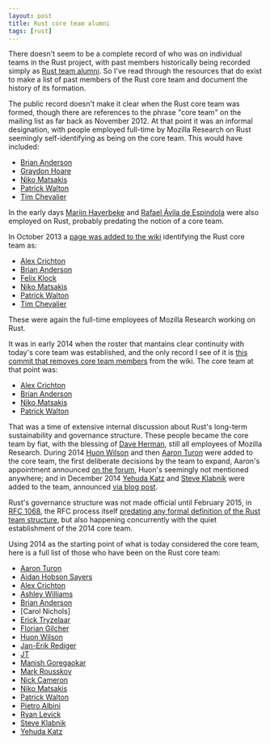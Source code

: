 ```yaml
---
layout: post
title: Rust core team alumni
tags: [rust]
---
```


There doesn't seem to be a complete record of who was on individual teams in the
Rust project, with past members historically being recorded simply as [Rust team
alumni][rta]. So I've read through the resources that do exist to make a list of
past members of the Rust core team and document the history of its formation.

[rta]: https://www.rust-lang.org/governance/teams/alumni

The public record doesn't make it clear when the Rust core team was formed,
though there are references to the phrase "core team" on the mailing list as far
back as November 2012. At that point it was an informal designation, with people
employed full-time by Mozilla Research on Rust seemingly self-identifying as
being on the core team. This would have included:

- [Brian Anderson]
- [Graydon Hoare]
- [Niko Matsakis]
- [Patrick Walton]
- [Tim Chevalier]

In the early days [Marijn Haverbeke] and [Rafael Ávila de Espindola] were
also employed on Rust, probably predating the notion of a core team.

In October 2013 a [page was added to the wiki][wiki] identifying the Rust core
team as:

- [Alex Crichton]
- [Brian Anderson]
- [Felix Klock]
- [Niko Matsakis]
- [Patrick Walton]
- [Tim Chevalier]

[wiki]: https://github.com/rust-lang/rust-wiki-backup/commit/62db7ee8a0fad584f18fc886069e59aaf8e2b735#diff-8e8933599680def436f5c7df750d85b01c0cdd14e6f30bb2e0b1cc01723e9d12

These were again the full-time employees of Mozilla Research working on Rust.

It was in early 2014 when the roster that mantains clear continuity with
today's core team was established, and the only record I see of it is [this
commit that removes core team members][rm] from the wiki. The core
team at that point was:

[rm]: https://github.com/rust-lang/rust-wiki-backup/commit/30b5791e7f1f4a8850be9f7699783227539e251f#diff-8e8933599680def436f5c7df750d85b01c0cdd14e6f30bb2e0b1cc01723e9d12

- [Alex Crichton]
- [Brian Anderson]
- [Niko Matsakis]
- [Patrick Walton]

That was a time of extensive internal discussion about Rust's long-term
sustainability and governance structure. These people became the core team by
fiat, with the blessing of [Dave Herman], still all employees of Mozilla
Research. During 2014 [Huon Wilson] and then [Aaron Turon] were added to the core
team, the first deliberate decisions by the team to expand, Aaron's appointment
announced [on the forum][aforum], Huon's seemingly not mentioned anywhere; and
in December 2014 [Yehuda Katz] and [Steve Klabnik] were added to the team,
announced [via blog post][added].

[aforum]: https://internals.rust-lang.org/t/announcement-aaron-turon-on-rust-core-team/437
[added]: https://blog.rust-lang.org/2014/12/12/Core-Team.html

Rust's governance structure was not made official until February 2015,
in [RFC 1068], the RFC process itself [predating any formal definition
of the Rust team structure][rfcintro], but also happening concurrently
with the quiet establishment of the 2014 core team.

[RFC 1068]: https://github.com/rust-lang/rfcs/blob/master/text/1068-rust-governance.md
[rfcintro]: https://mail.mozilla.org/pipermail/rust-dev/2014-March/008973.html

Using 2014 as the starting point of what is today considered the core team,
here is a full list of those who have been on the Rust core team:

- [Aaron Turon]
- [Aidan Hobson Sayers]
- [Alex Crichton]
- [Ashley Williams]
- [Brian Anderson]
- [Carol Nichols]
- [Erick Tryzelaar]
- [Florian Gilcher]
- [Huon Wilson]
- [Jan-Erik Rediger]
- [JT]
- [Manish Goregaokar]
- [Mark Rousskov]
- [Nick Cameron]
- [Niko Matsakis]
- [Patrick Walton]
- [Pietro Albini]
- [Ryan Levick]
- [Steve Klabnik]
- [Yehuda Katz]

<!-- -->

[Dave Herman]: https://github.com/dherman
[Felix Klock]: https://github.com/pnkfelix
[Graydon Hoare]: https://github.com/graydon
[Marijn Haverbeke]: https://github.com/marijnh/
[Rafael Ávila de Espindola]: https://github.com/espindola
[Tim Chevalier]: https://github.com/catamorphism

[Aaron Turon]: https://github.com/aturon
[Aidan Hobson Sayers]: https://github.com/aidanhs
[Alex Crichton]: https://github.com/alexcrichton
[Ashley Williams]: https://github.com/ashleygwilliams
[Brian Anderson]: https://github.com/brson
[Caral Nichols]: https://github.com/carols10cents
[Erick Tryzelaar]: https://github.com/erickt
[Florian Gilcher]: https://github.com/skade
[Huon Wilson]: https://github.com/huonw
[Jan-Erik Rediger]: https://github.com/badboy
[JT]: https://github.com/jntrnr
[Manish Goregaokar]: https://github.com/Manishearth
[Mark Rousskov]: https://github.com/Mark-Simulacrum
[Nick Cameron]: https://github.com/nrc
[Niko Matsakis]: https://github.com/nikomatsakis
[Patrick Walton]: https://github.com/pcwalton
[Pietro Albini]: https://github.com/pietroalbini
[Ryan Levick]: https://github.com/rylev
[Steve Klabnik]: https://github.com/steveklabnik
[Yehuda Katz]: https://github.com/wycats
